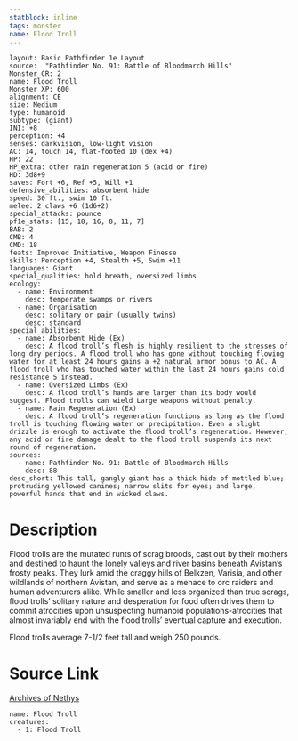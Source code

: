 ```yaml
---
statblock: inline
tags: monster
name: Flood Troll
---
```

```statblock
layout: Basic Pathfinder 1e Layout
source:  "Pathfinder No. 91: Battle of Bloodmarch Hills"
Monster_CR: 2
name: Flood Troll
Monster_XP: 600
alignment: CE
size: Medium
type: humanoid
subtype: (giant)
INI: +8
perception: +4
senses: darkvision, low-light vision
AC: 14, touch 14, flat-footed 10 (dex +4)
HP: 22
HP_extra: other rain regeneration 5 (acid or fire)
HD: 3d8+9
saves: Fort +6, Ref +5, Will +1
defensive_abilities: absorbent hide
speed: 30 ft., swim 10 ft.
melee: 2 claws +6 (1d6+2)
special_attacks: pounce
pf1e_stats: [15, 18, 16, 8, 11, 7]
BAB: 2
CMB: 4
CMD: 18
feats: Improved Initiative, Weapon Finesse
skills: Perception +4, Stealth +5, Swim +11
languages: Giant
special_qualities: hold breath, oversized limbs
ecology:
  - name: Environment
    desc: temperate swamps or rivers
  - name: Organisation
    desc: solitary or pair (usually twins)
    desc: standard
special_abilities:
  - name: Absorbent Hide (Ex)
    desc: A flood troll’s flesh is highly resilient to the stresses of long dry periods. A flood troll who has gone without touching flowing water for at least 24 hours gains a +2 natural armor bonus to AC. A flood troll who has touched water within the last 24 hours gains cold resistance 5 instead.
  - name: Oversized Limbs (Ex)
    desc: A flood troll’s hands are larger than its body would suggest. Flood trolls can wield Large weapons without penalty.
  - name: Rain Regeneration (Ex)
    desc: A flood troll’s regeneration functions as long as the flood troll is touching flowing water or precipitation. Even a slight drizzle is enough to activate the flood troll’s regeneration. However, any acid or fire damage dealt to the flood troll suspends its next round of regeneration.
sources:
  - name: Pathfinder No. 91: Battle of Bloodmarch Hills
    desc: 88
desc_short: This tall, gangly giant has a thick hide of mottled blue; protruding yellowed canines; narrow slits for eyes; and large, powerful hands that end in wicked claws.
```
# Description
Flood trolls are the mutated runts of scrag broods, cast out by their mothers and destined to haunt the lonely valleys and river basins beneath Avistan’s frosty peaks. They lurk amid the craggy hills of Belkzen, Varisia, and other wildlands of northern Avistan, and serve as a menace to orc raiders and human adventurers alike. While smaller and less organized than true scrags, flood trolls’ solitary nature and desperation for food often drives them to commit atrocities upon unsuspecting humanoid populations-atrocities that almost invariably end with the flood trolls’ eventual capture and execution.

Flood trolls average 7-1/2 feet tall and weigh 250 pounds.
# Source Link
[Archives of Nethys](https://aonprd.com/MonsterDisplay.aspx?ItemName=Flood%20Troll)
```encounter-table
name: Flood Troll
creatures:
  - 1: Flood Troll
```
